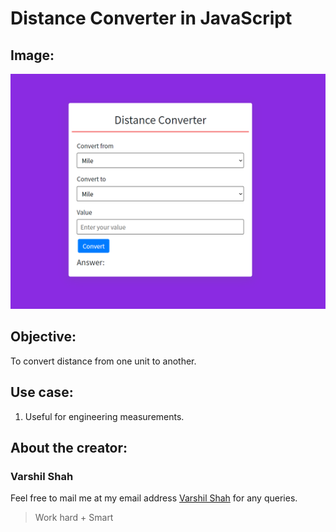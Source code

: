 # Distance Converter in JavaScript

## Image:
![Converter](Image/page.png)

## Objective:
To convert distance from one unit to another.

## Use case:
1. Useful for engineering measurements.

## About the creator:
### Varshil Shah
Feel free to mail me at my email address [Varshil Shah](mailto:varshilshah1004+github@gmail.com "Varshil Shah") for any queries.

>Work hard + Smart

